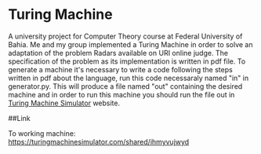 # Turing Machine

A university project for Computer Theory course at Federal University of Bahia. Me and my group implemented a Turing Machine in order to solve an adaptation of the problem Radars available on URI online judge. The specification of the problem as its implementation is written in pdf file. To generate a machine it's necessary to write a code following the steps written in pdf about the language, run this code necessaraly named "in" in generator.py. This will produce a file named "out" containing the desired machine and in order to run this machine you should run the file out in [Turing Machine Simulator](https://turingmachinesimulator.com/) website.

##Link

To working machine: https://turingmachinesimulator.com/shared/ihmyvujwyd
